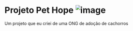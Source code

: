 # Projeto Pet Hope ![image](https://user-images.githubusercontent.com/95112157/163889785-481252ff-b9af-4901-8150-6d87bda82439.png)

Um projeto que eu criei de uma ONG de adoção de cachorros
